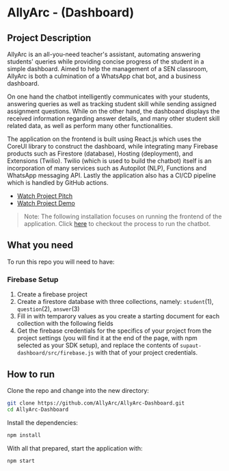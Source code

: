 # AllyArc - (Dashboard)

## Project Description
AllyArc is an all-you-need teacher's assistant, automating answering students' queries while providing concise progress of the student in a simple dashboard. Aimed to help the management of a SEN classroom, AllyArc is both a culmination of a WhatsApp chat bot, and a business dashboard.

On one hand the chatbot intelligently communicates with your students, answering queries as well as tracking student skill while sending assigned assignment questions. While on the other hand, the dashboard displays the received information regarding answer details, and many other student skill related data, as well as perform many other functionalities. 

The application on the frontend is built using React.js which uses the CoreUI library to construct the dashboard, while integrating many Firebase products such as Firestore (database), Hosting (deployment), and Extensions (Twilio). Twilio (which is used to build the chatbot) itself is an incorporation of many services such as Autopilot (NLP), Functions and WhatsApp messaging API. Lastly the application also has a CI/CD pipeline which is handled by GitHub actions.

- [Watch Project Pitch](https://drive.google.com/file/d/1_EvCTHOZ-4KDIIct-8xWqlCbv93jrlt6/view?usp=sharing)
- [Watch Project Demo](https://drive.google.com/file/d/1fL46rUyBIwAyp6vIvjx1S4L7XvaRdVd-/view?usp=sharing)

> Note: The following installation focuses on running the frontend of the application. Click [here](https://github.com/AllyArc-org/Chatbot) to checkout the process to run the chatbot.

## What you need

To run this repo you will need to have:

### Firebase Setup
1. Create a firebase project
2. Create a firestore database with three collections, namely: `student`(1), `question`(2), `answer`(3) 
3. Fill in with temparory values as you create a starting document for each collection with the following fields
4. Get the firebase credentials for the specifics of your project from the project settings (you will find it at the end of the page, with npm selected as your SDK setup), and replace the contents of `supaut-dashboard/src/firebase.js` with that of your project credentials. 

## How to run

Clone the repo and change into the new directory:

```bash
git clone https://github.com/AllyArc/AllyArc-Dashboard.git
cd AllyArc-Dashboard
```

Install the dependencies:

```bash
npm install
```

With all that prepared, start the application with:

```bash
npm start
```
